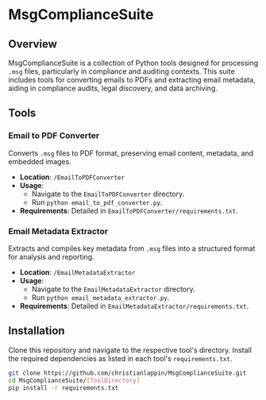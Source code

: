 # MsgComplianceSuite

## Overview
MsgComplianceSuite is a collection of Python tools designed for processing `.msg` files, particularly in compliance and auditing contexts. This suite includes tools for converting emails to PDFs and extracting email metadata, aiding in compliance audits, legal discovery, and data archiving.

## Tools

### Email to PDF Converter
Converts `.msg` files to PDF format, preserving email content, metadata, and embedded images.

- **Location**: `/EmailToPDFConverter`
- **Usage**:
  - Navigate to the `EmailToPDFConverter` directory.
  - Run `python email_to_pdf_converter.py`.
- **Requirements**: Detailed in `EmailToPDFConverter/requirements.txt`.

### Email Metadata Extractor
Extracts and compiles key metadata from `.msg` files into a structured format for analysis and reporting.

- **Location**: `/EmailMetadataExtractor`
- **Usage**:
  - Navigate to the `EmailMetadataExtractor` directory.
  - Run `python email_metadata_extractor.py`.
- **Requirements**: Detailed in `EmailMetadataExtractor/requirements.txt`.

## Installation
Clone this repository and navigate to the respective tool's directory. Install the required dependencies as listed in each tool's `requirements.txt`.

```bash
git clone https://github.com/christianlappin/MsgComplianceSuite.git
cd MsgComplianceSuite/[ToolDirectory]
pip install -r requirements.txt

